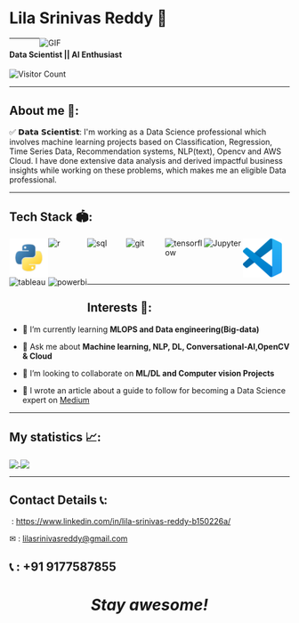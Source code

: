 <h1 align="left"> Lila Srinivas Reddy 👋</h1>
<img align="right" alt="GIF" src="https://github.com/Lilasrinivasreddy/Lilasrinivasreddy/blob/main/demo.gif" width="450"/>

--------------------------------------------------

<h4 align="left" justify-content ="space-around"> Data Scientist || AI Enthusiast</h4>
<!-- <h1 align='left'>:wave:</h1> -->


![Visitor Count](https://profile-counter.glitch.me/{Lilasrinivasreddy}/count.svg)

--------------------------------------------------

## About me 👔: 

✅ 𝗗𝗮𝘁𝗮 𝗦𝗰𝗶𝗲𝗻𝘁𝗶𝘀𝘁:
I'm working as a Data Science professional which involves machine learning projects based on Classification, Regression, Time Series Data, Recommendation systems, NLP(text), Opencv and AWS Cloud. I have done extensive data analysis and derived impactful business insights while working on these problems, which makes me an eligible Data professional.

--------------------------------------------------

## Tech Stack 🏟:

<img align="left" alt="Python" width="70px" src="https://raw.githubusercontent.com/github/explore/80688e429a7d4ef2fca1e82350fe8e3517d3494d/topics/python/python.png" />
<img align="left" alt="r" width="70px" src="https://user-images.githubusercontent.com/55701302/101991016-39659e80-3caa-11eb-9042-eb786b9840b9.png" />
<img align="left" alt="sql" width="70px" src="https://user-images.githubusercontent.com/55701302/101988617-f8b25900-3c9a-11eb-91c0-e255a5318b30.png" />
<img align="left" alt="git" width="70px" src="https://user-images.githubusercontent.com/55701302/101991043-59955d80-3caa-11eb-9c0f-a483efd85d0d.png" />
<img align="left" alt="tensorflow" height="70" width="70" src="https://user-images.githubusercontent.com/55701302/101991086-a0835300-3caa-11eb-9682-b847a8e8081c.png"> 
<img align="left" alt="Jupyter" width="70px" src="https://user-images.githubusercontent.com/55701302/101988791-424f7380-3c9c-11eb-8de9-06268fc39cba.png" />
<img align="left" alt="Visual Studio Code" width="70px" src="https://raw.githubusercontent.com/github/explore/80688e429a7d4ef2fca1e82350fe8e3517d3494d/topics/visual-studio-code/visual-studio-code.png" />
<img align ="left" alt="tableau" height="70" width="70" src="https://user-images.githubusercontent.com/55701302/101988668-4c24a700-3c9b-11eb-9097-704c720b7f82.png" />
<img align ="left" alt="powerbi" height="70" width="70" src="https://user-images.githubusercontent.com/55701302/101988763-1c29d380-3c9c-11eb-8bd2-917004828a33.png" />

<br />
<br />

<br />
<br />

  
--------------------------------------------------
## Interests 📝:

- 🌱 I’m currently learning **MLOPS and Data engineering(Big-data)**

- 💬 Ask me about **Machine learning, NLP, DL, Conversational-AI,OpenCV & Cloud**

- 🤝 I’m looking to collaborate on **ML/DL and Computer vision Projects**

- 📝 I wrote an article about a guide to follow for becoming a Data Science expert on [Medium](https://medium.com/@lilasrinivasreddy)

--------------------------------------------------
## My statistics 📈:
<a href = "">
  <img align="center" height='160px' src="https://github-readme-stats.vercel.app/api?username=Lilasrinivasreddy&count_private=true&show_icons=true&theme=buefy" />
</a>
  
<a href = "">
  <img align="center" height='160px' src="https://github-readme-stats.vercel.app/api/top-langs/?username=Lilasrinivasreddy&langs_count=4&layout=compact&theme=buefy" />
 </a>
 
--------------------------------------------------
## Contact Details 📞:

<img src="https://img.icons8.com/fluent/25/000000/linkedin.png" style="width: 0.01rem; height: 0.01rem"/> : https://www.linkedin.com/in/lila-srinivas-reddy-b150226a/

✉ : lilasrinivasreddy@gmail.com

📞 : +91 9177587855
--------------------------------------------------

<h1 align='center'><i>Stay awesome!</i></h1>

</p>
